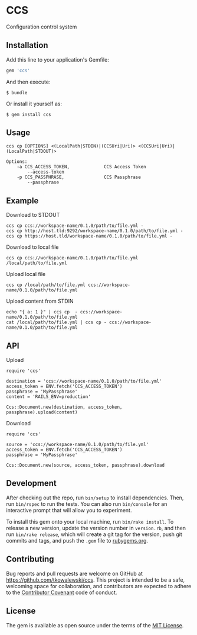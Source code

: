 # CCS

Configuration control system

## Installation

Add this line to your application's Gemfile:

```ruby
gem 'ccs'
```

And then execute:

    $ bundle

Or install it yourself as:

    $ gem install ccs

## Usage

    ccs cp [OPTIONS] <(LocalPath|STDIN)|(CCSUri|Uri)> <(CCSUri|Uri)|(LocalPath|STDOUT)>

    Options:
        -a CCS_ACCESS_TOKEN,             CCS Access Token
            --access-token
        -p CCS_PASSPHRASE,               CCS Passphrase
            --passphrase


## Example

Download to STDOUT

    ccs cp ccs://workspace-name/0.1.0/path/to/file.yml -
    ccs cp http://host.tld:9292/workspace-name/0.1.0/path/to/file.yml -
    ccs cp https://host.tld/workspace-name/0.1.0/path/to/file.yml -

Download to local file

    ccs cp ccs://workspace-name/0.1.0/path/to/file.yml /local/path/to/file.yml

Upload local file

    ccs cp /local/path/to/file.yml ccs://workspace-name/0.1.0/path/to/file.yml

Upload content from STDIN

    echo "{ a: 1 }" | ccs cp  - ccs://workspace-name/0.1.0/path/to/file.yml
    cat /local/path/to/file.yml | ccs cp - ccs://workspace-name/0.1.0/path/to/file.yml

## API

Upload

    require 'ccs'

    destination = 'ccs://workspace-name/0.1.0/path/to/file.yml'
    access_token = ENV.fetch('CCS_ACCESS_TOKEN')
    passphrase = 'MyPassphrase'
    content = 'RAILS_ENV=production'

    Ccs::Document.new(destination, access_token, passphrase).upload(content)

Download

    require 'ccs'

    source = 'ccs://workspace-name/0.1.0/path/to/file.yml'
    access_token = ENV.fetch('CCS_ACCESS_TOKEN')
    passphrase = 'MyPassphrase'

    Ccs::Document.new(source, access_token, passphrase).download

## Development

After checking out the repo, run `bin/setup` to install dependencies. Then, run `bin/rspec` to run the tests. You can also run `bin/console` for an interactive prompt that will allow you to experiment.

To install this gem onto your local machine, run `bin/rake install`. To release a new version, update the version number in `version.rb`, and then run `bin/rake release`, which will create a git tag for the version, push git commits and tags, and push the `.gem` file to [rubygems.org](https://rubygems.org).

## Contributing

Bug reports and pull requests are welcome on GitHub at https://github.com/tkowalewski/ccs. This project is intended to be a safe, welcoming space for collaboration, and contributors are expected to adhere to the [Contributor Covenant](http://contributor-covenant.org) code of conduct.


## License

The gem is available as open source under the terms of the [MIT License](http://opensource.org/licenses/MIT).

